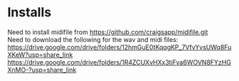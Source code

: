 # Installs
Need to install midifile from https://github.com/craigsapp/midifile.git <br>
Need to download the following for the wav and midi files: <br>
https://drive.google.com/drive/folders/12hmGuE0tKqqgKP_7VfvYvsUWq8FuXKeW?usp=share_link <br>
https://drive.google.com/drive/folders/1R4ZCUXvHXx3tiFva6WOVN8FYzHGXnMO-?usp=share_link
